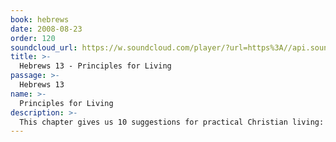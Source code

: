 ```yaml
---
book: hebrews
date: 2008-08-23
order: 120
soundcloud_url: https://w.soundcloud.com/player/?url=https%3A//api.soundcloud.com/tracks/
title: >-
  Hebrews 13 - Principles for Living
passage: >-
  Hebrews 13
name: >-
  Principles for Living
description: >-
  This chapter gives us 10 suggestions for practical Christian living: Christian love, hospitality, sympathy, moral purity, contentment, support of Christian leadership, doctrinal stability, the spirit of praise, and spiritual equipping.
---
```


